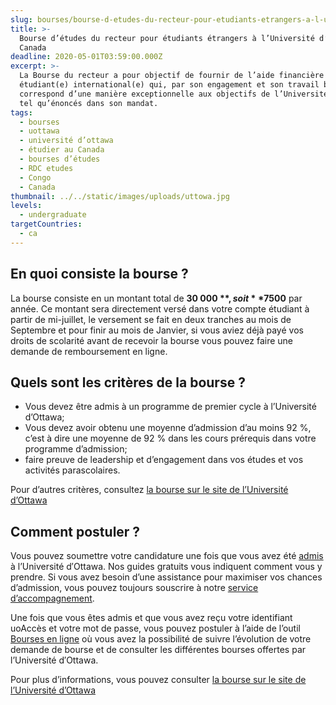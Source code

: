 ```yaml
---
slug: bourses/bourse-d-etudes-du-recteur-pour-etudiants-etrangers-a-l-universite-d-ottawa-au-canada
title: >-
  Bourse d’études du recteur pour étudiants étrangers à l’Université d’Ottawa au
  Canada
deadline: 2020-05-01T03:59:00.000Z
excerpt: >-
  La Bourse du recteur a pour objectif de fournir de l’aide financière à un(e)
  étudiant(e) international(e) qui, par son engagement et son travail bénévole,
  correspond d’une manière exceptionnelle aux objectifs de l’Université d’Ottawa
  tel qu’énoncés dans son mandat.
tags:
  - bourses
  - uottawa
  - université d’ottawa
  - étudier au Canada
  - bourses d’études
  - RDC etudes
  - Congo
  - Canada
thumbnail: ../../static/images/uploads/uttowa.jpg
levels:
  - undergraduate
targetCountries:
  - ca
---
```

## En quoi consiste la bourse ?

La bourse consiste en un montant total de **30 000 $**, soit **7 500 $** par année. Ce montant sera directement versé dans votre compte étudiant à partir de mi-juillet, le versement se fait en deux tranches au mois de  Septembre et pour finir au mois de Janvier, si vous aviez déjà payé vos droits de scolarité avant de recevoir la bourse vous pouvez faire une demande de remboursement en ligne.

## Quels sont les critères de la bourse ?

* Vous devez être admis à un programme de premier cycle à l’Université d’Ottawa;
* Vous devez avoir obtenu une moyenne d’admission d’au moins 92 %, c’est à dire une moyenne de 92 % dans les cours prérequis dans votre programme d’admission;
* faire preuve de leadership et d’engagement dans vos études et vos activités parascolaires.

Pour d’autres critères, consultez <a href="https://bourses.uottawa.ca/p/a/17832/" target="_blank" rel="nofollow noreferrer">la bourse sur le site de l’Université d’Ottawa</a>

## Comment postuler ?

Vous pouvez soumettre votre candidature une fois que vous avez été [admis](/guides/canada/admission) à l’Université d′Ottawa. Nos guides gratuits vous indiquent comment vous y prendre. Si vous avez besoin d’une assistance pour maximiser vos chances d’admission, vous pouvez toujours souscrire à notre [service d’accompagnement](/accompagnement). 

Une fois que vous êtes admis et que vous avez reçu votre identifiant uoAccès et votre mot de passe, vous pouvez postuler à l’aide de l’outil <a href="https://bourses.uottawa.ca/" target="_blank" rel="nofollow noreferrer">Bourses en ligne</a> où vous avez la possibilité de suivre l’évolution de votre demande de bourse et de consulter les différentes bourses offertes par l’Université d′Ottawa.

Pour plus d’informations, vous pouvez consulter <a href="https://bourses.uottawa.ca/p/a/17832/" target="_blank" rel="nofollow noreferrer">la bourse sur le site de l’Université d’Ottawa</a>
